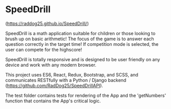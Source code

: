 # SpeedDrill

(https://raddog25.github.io/SpeedDrill/)

SpeedDrill is a math application suitable for children or those looking to brush up on basic arithmetic! The focus of the game is to answer each question correctly in the target time! If competition mode is selected, the user can compete for the highscore!

SpeedDrill is totally responsive and is designed to be user friendly on any device and work with any modern browser.

This project uses ES6, React, Redux, Bootstrap, and SCSS, and communicates RESTfully with a Python / Django backend (https://github.com/RadDog25/SpeedDrillAPI).

The test folder contains tests for rendering of the App and the 'getNumbers' function that contains the App's critical logic.
